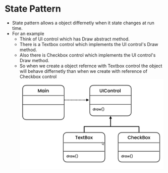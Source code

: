 # State Pattern
  * State pattern allows a object differnetly when it state changes at run time.
  * For an example 
    * Think of UI control which has Draw abstract method.
    * There is a Textbox control which implements the UI control's Draw method.
    * Also there is Checkbox control which implements the UI control's Draw method.
    * So when we create a object refernce with Textbox control the object will behave differnetly than when we create with reference of Checkbox control
    ![Example](https://github.com/Learning-Design-Patterns/Images/blob/develop/State%20Pattern/StatePattern1.PNG)
